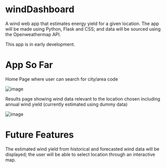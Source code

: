 # windDashboard
A wind web app that estimates energy yield for a given location.  The app will be made using Python, Flask and CSS; and data will be sourced using the Openweathermap API.  

This app is in early development.

# App So Far
Home Page where user can search for city/area code

![image](https://user-images.githubusercontent.com/76686112/118772183-5b77d400-b87b-11eb-9fa0-9fb4eb48ac2c.png)

Results page showing wind data relevant to the location chosen including annual wind yield (currently estimated using dummy data)

![image](https://user-images.githubusercontent.com/76686112/119239941-89436e00-bb44-11eb-82dc-d9717da21daa.png)


# Future Features
The estimated wind yield from historical and forecasted wind data will be displayed; the user will be able to select location through an interactive map.
